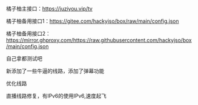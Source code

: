 橘子柚主接口：https://juziyou.vip/tv

橘子柚备用接口1：https://gitee.com/hackyjso/box/raw/main/config.json

橘子柚备用接口2：https://mirror.ghproxy.com/https://raw.githubusercontent.com/hackyjso/box/main/config.json


自己拿都测试吧

新添加了一些牛逼的线路，添加了弹幕功能

优化线路

直播线路修复，有IPv6的使用IPv6,速度起飞
